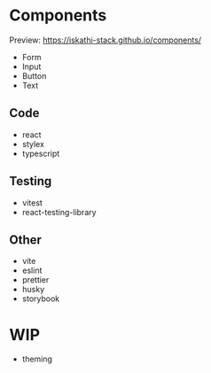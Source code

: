 # Components

Preview:  https://iskathi-stack.github.io/components/

- Form
- Input
- Button
- Text

## Code
- react
- stylex
- typescript

## Testing 
- vitest
- react-testing-library

## Other
- vite
- eslint
- prettier
- husky
- storybook

# WIP
- theming
